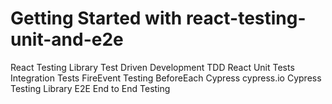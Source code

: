 # Getting Started with react-testing-unit-and-e2e

React Testing Library
Test Driven Development
TDD
React
Unit Tests
Integration Tests
FireEvent
Testing
BeforeEach
Cypress
cypress.io
Cypress Testing Library
E2E
End to End Testing